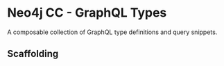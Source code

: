 # Neo4j CC - GraphQL Types

A composable collection of GraphQL type definitions and query snippets.

## Scaffolding
